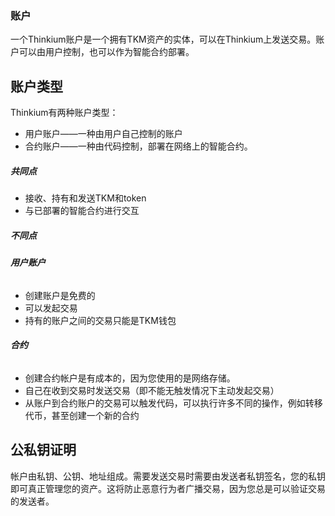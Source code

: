 ### 账户

一个Thinkium账户是一个拥有TKM资产的实体，可以在Thinkium上发送交易。账户可以由用户控制，也可以作为智能合约部署。

## 账户类型

Thinkium有两种账户类型：

- 用户账户——一种由用户自己控制的账户
- 合约账户——一种由代码控制，部署在网络上的智能合约。

##### 共同点

- 接收、持有和发送TKM和token
- 与已部署的智能合约进行交互

##### 不同点

###### **用户账户**

- 创建账户是免费的
- 可以发起交易
- 持有的账户之间的交易只能是TKM钱包

###### **合约**

- 创建合约帐户是有成本的，因为您使用的是网络存储。
- 自己在收到交易时发送交易（即不能无触发情况下主动发起交易）
- 从账户到合约账户的交易可以触发代码，可以执行许多不同的操作，例如转移代币，甚至创建一个新的合约

## 公私钥证明

帐户由私钥、公钥、地址组成。需要发送交易时需要由发送者私钥签名，您的私钥即可真正管理您的资产。这将防止恶意行为者广播交易，因为您总是可以验证交易的发送者。